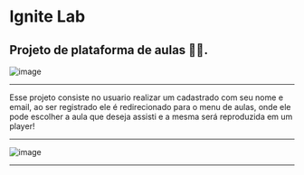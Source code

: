# Ignite Lab
Projeto de plataforma de aulas 🚀🚀.
-------

![image](https://user-images.githubusercontent.com/82242762/194769916-fd6624ec-8d1e-4285-a71c-b3f025f12d52.png)

-------

Esse projeto consiste no usuario realizar um cadastrado com seu nome e email, ao ser registrado ele é redirecionado para o menu de aulas, onde ele pode escolher a aula que deseja assisti e a mesma será reproduzida em um player!

-------
![image](https://user-images.githubusercontent.com/82242762/194770009-ee1a5cc5-c8d1-4294-a481-fcb19595dbb3.png)

-------
